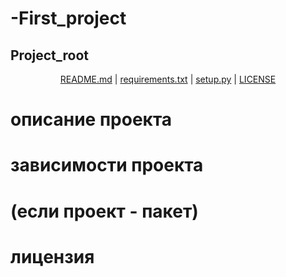# -First_project

## Project_root

<p align="center">
  <a href="#описание-проекта">README.md</a> |
  <a href="#зависимости-проекта">requirements.txt</a> |
  <a href="#(если-проект-пакет)">setup.py</a> |
  <a href="#лицензия">LICENSE</a>
</p>

# описание проекта

# зависимости проекта

# (если проект - пакет)

# лицензия

